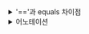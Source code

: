<details>
<summary>'=='과 equals 차이점</summary>
<div>

### 배경
- primitive 타입의 비교는 == 이라는 연산자를 사용한다. 하지만 String 같은 class의 값을 비교할때는 == 이 아닌 equals()라는 메서드를 사용해서 비교합니다.

#### String 생성시 주소 할당 방법
- 리터럴
- new 연산자

#### 리터럴 사용시 Heap안의 String constant pool이라는 영역에 존재하며, new로 생성시 Heap 영역에 존재

### 차이점
- '==' 연산자는 같은 메모리를 참조하는가를 비교
  - 리터럴 생성시 같은 Heap안의 String pool에 저장되기 때문에 주솟값이 같지만 new 연산시 다른 Heap 영역에 저장됨으로 같다고 비교하지 않는다.
- equals()는 두 비교대상의 주소 값이 아닌 데이터 값을 비교
</div>
</details>

<details>
<summary>어노테이션</summary>
<div>

### 어노테이션 이란?
- 인터페이스를 기반으로 주석처럼 코드에 달아 클래스에 특별한 의미를 부여 또는 기능을 주입

### 어떻게 선언하나?
- 메타 어노테이션이라는 어노테이션을 선언할 때 사용하는 어노테이션을 사용
  - @Retention
    - 유지 범위 지정 (소스,클래스, 런타임)
  - @Inherit
    - 어노테이션을 하위 클래스까지 전달할지 여부 지정
  - @Target
    - 어디에 사용할것인지(타입, 필드, 메서드, 파라미터, 생성자, 로컬 변수, 어노테이션 타입)

</div>
</details>